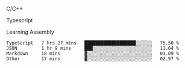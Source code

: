 <p>C/C++</p>
<p> Typescript</p>
<p>Learning Assembly</p>

<!--START_SECTION:waka-->

```text
TypeScript   7 hrs 27 mins   ███████████████████░░░░░░   75.50 %
JSON         1 hr 9 mins     ███░░░░░░░░░░░░░░░░░░░░░░   11.64 %
Markdown     18 mins         ▓░░░░░░░░░░░░░░░░░░░░░░░░   03.09 %
Other        17 mins         ▓░░░░░░░░░░░░░░░░░░░░░░░░   02.97 %
```

<!--END_SECTION:waka-->
